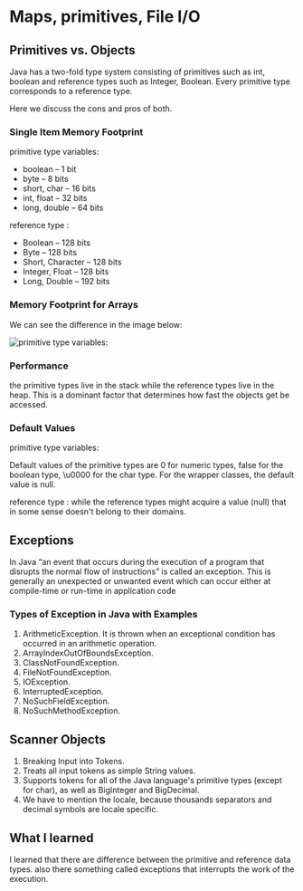 # Maps, primitives, File I/O

## Primitives vs. Objects
Java has a two-fold type system consisting of primitives such as int, boolean and reference types such as Integer, Boolean. Every primitive type corresponds to a reference type.

Here we discuss the cons and pros of both.

### Single Item Memory Footprint

 primitive type variables:

* boolean – 1 bit
* byte – 8 bits
* short, char – 16 bits
* int, float – 32 bits
* long, double – 64 bits

reference type :

* Boolean – 128 bits
* Byte – 128 bits
* Short, Character – 128 bits
* Integer, Float – 128 bits
* Long, Double – 192 bits

### Memory Footprint for Arrays
We can see the difference in the image below:

![ primitive type variables:](https://www.baeldung.com/wp-content/uploads/2018/08/plot-memory-bits.gif)

###  Performance

the primitive types live in the stack while the reference types live in the heap. This is a dominant factor that determines how fast the objects get be accessed.


### Default Values

primitive type variables:

Default values of the primitive types are 0 for numeric types, false for the boolean type, \u0000 for the char type. For the wrapper classes, the default value is null.


reference type :
while the reference types might acquire a value (null) that in some sense doesn't belong to their domains.


## Exceptions 

In Java “an event that occurs during the execution of a program that disrupts the normal flow of instructions” is called an exception. This is generally an unexpected or unwanted event which can occur either at compile-time or run-time in application code

### Types of Exception in Java with Examples

1. ArithmeticException. It is thrown when an exceptional condition has occurred in an arithmetic operation.
2. ArrayIndexOutOfBoundsException.
3. ClassNotFoundException.
4. FileNotFoundException. 
5. IOException. 
6. InterruptedException. 
7. NoSuchFieldException. 
8. NoSuchMethodException.



## Scanner Objects

1. Breaking Input into Tokens.
2. Treats all input tokens as simple String values.
3. Supports tokens for all of the Java language's primitive types (except for char), as well as BigInteger and BigDecimal.
4. We have to mention the locale, because thousands separators and decimal symbols are locale specific.


## What I learned 

I learned that there are difference between the primitive and reference data types. also there something called exceptions that interrupts the work of the execution.

